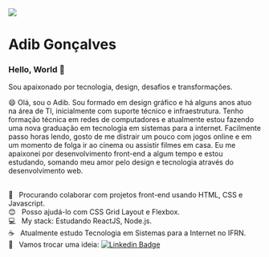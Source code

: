 <img width="auto" src="https://avatars1.githubusercontent.com/u/36972558?s=460&u=8be9f56c6d8ed54e194d5700753afc1470263ab3&v=4">

# Adib Gonçalves

### Hello, World 👋

Sou apaixonado por tecnologia, design, desafios e transformações.

😄 Olá, sou o Adib. Sou formado em design gráfico e há alguns anos atuo na área de TI, inicialmente com suporte técnico e infraestrutura. Tenho formação técnica em redes de computadores e atualmente estou fazendo uma nova graduação em tecnologia em sistemas para a internet. 
Facilmente passo horas lendo, gosto de me distrair um pouco com jogos online e em um momento de folga ir ao cinema ou assistir filmes em casa.
Eu me apaixonei por desenvolvimento front-end a algum tempo e estou estudando, somando meu amor pelo design e tecnologia através do desenvolvimento web.

<br/> :purple_heart: &nbsp; Procurando colaborar com projetos front-end usando HTML, CSS e Javascript.
<br/> :blush: &nbsp; Posso ajudá-lo com CSS Grid Layout e Flexbox.
<br/> :computer: &nbsp; My stack: Estudando ReactJS, Node.js.
<br/> :coffee: &nbsp; Atualmente estudo Tecnologia em Sistemas para a Internet no IFRN.
<br/> :email: &nbsp; Vamos trocar uma ideia: [![Linkedin Badge](https://img.shields.io/badge/-AdibGonçalves-blue?style=flat-square&logo=Linkedin&logoColor=white&link=https://www.linkedin.com/in/adib-gon%C3%A7alves-594055174/)](https://www.linkedin.com/in/adib-gon%C3%A7alves-594055174/) 
